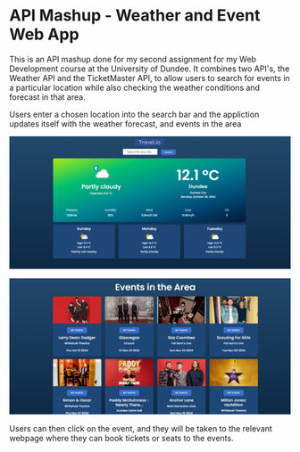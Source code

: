 # API Mashup - Weather and Event Web App
This is an API mashup done for my second assignment for my Web Development course at the University of Dundee. It combines two API's, the Weather API and the TicketMaster API, to allow users to search for events in a particular location while also checking the weather conditions and forecast in that area.

Users enter a chosen location into the search bar and the appliction updates itself with the weather forecast, and events in the area

![image](https://github.com/Varendraaa/Weather-App-API-Mashup/blob/d91aff3791ba944db37ba8b68545acbd66d67bd7/Screenshot%202024-10-28%20175049.png) <br/>

![image](https://github.com/Varendraaa/Weather-App-API-Mashup/blob/988474ed409f93487b0def81c202f49ce19a81d5/Screenshot%202024-10-28%20175352.png) <br/>

Users can then click on the event, and they will be taken to the relevant webpage where they can book tickets or seats to the events.
